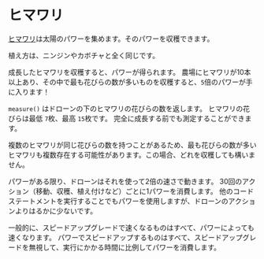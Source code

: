 # ヒマワリ
[ヒマワリ](objects/sunflower)は太陽のパワーを集めます。そのパワーを収穫できます。

植え方は、ニンジンやカボチャと全く同じです。

成長したヒマワリを収穫すると、パワーが得られます。
農場にヒマワリが10本以上あり、その中で最も花びらの数が多いものを収穫すると、`5`倍のパワーが手に入ります！

`measure()` はドローンの下のヒマワリの花びらの数を返します。
ヒマワリの花びらは最低 `7`枚、最高 `15`枚です。
完全に成長する前でも測定することができます。

複数のヒマワリが同じ花びらの数を持つことがあるため、最も花びらの数が多いヒマワリも複数存在する可能性があります。この場合、どれを収穫しても構いません。

パワーがある限り、ドローンはそれを使って2倍の速さで動きます。
30回のアクション（移動、収穫、植え付けなど）ごとに1パワーを消費します。
他のコードステートメントを実行することでもパワーを使用しますが、ドローンのアクションよりはるかに少ないです。

一般的に、スピードアップグレードで速くなるものはすべて、パワーによっても速くなります。
パワーでスピードアップするものはすべて、スピードアップグレードを無視して、実行にかかる時間に比例してパワーを消費します。